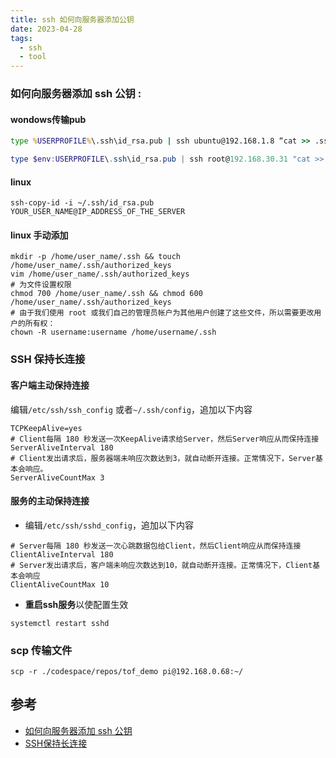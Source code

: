 ```yaml
---
title: ssh 如何向服务器添加公钥
date: 2023-04-28
tags:
  - ssh
  - tool
---
```



### 如何向服务器添加 ssh 公钥 : 

#### wondows传输pub

```cmd
type %USERPROFILE%\.ssh\id_rsa.pub | ssh ubuntu@192.168.1.8 “cat >> .ssh/authorized_keys”
```

```powershell
type $env:USERPROFILE\.ssh\id_rsa.pub | ssh root@192.168.30.31 "cat >> .ssh/authorized_keys"
```
#### linux
```shell
ssh-copy-id -i ~/.ssh/id_rsa.pub YOUR_USER_NAME@IP_ADDRESS_OF_THE_SERVER
```

#### linux 手动添加

```Shell
mkdir -p /home/user_name/.ssh && touch /home/user_name/.ssh/authorized_keys
vim /home/user_name/.ssh/authorized_keys
# 为文件设置权限
chmod 700 /home/user_name/.ssh && chmod 600 /home/user_name/.ssh/authorized_keys
# 由于我们使用 root 或我们自己的管理员帐户为其他用户创建了这些文件，所以需要更改用户的所有权：
chown -R username:username /home/username/.ssh

```

### SSH 保持长连接

#### 客户端主动保持连接

编辑`/etc/ssh/ssh_config` 或者`~/.ssh/config`，追加以下内容
```shell
TCPKeepAlive=yes 
# Client每隔 180 秒发送一次KeepAlive请求给Server，然后Server响应从而保持连接 
ServerAliveInterval 180 
# Client发出请求后，服务器端未响应次数达到3，就自动断开连接。正常情况下，Server基本会响应。 
ServerAliveCountMax 3
```

#### 服务的主动保持连接

- 编辑`/etc/ssh/sshd_config`，追加以下内容
```shell
# Server每隔 180 秒发送一次心跳数据包给Client，然后Client响应从而保持连接 
ClientAliveInterval 180 
# Server发出请求后，客户端未响应次数达到10，就自动断开连接。正常情况下，Client基本会响应 
ClientAliveCountMax 10
```

- **重启ssh服务**以使配置生效
```shell
systemctl restart sshd
```

### scp 传输文件
```Shell
scp -r ./codespace/repos/tof_demo pi@192.168.0.68:~/
```

## 参考

- [如何向服务器添加 ssh 公钥](https://www.51cto.com/article/749011.html)
- [SSH保持长连接](https://qgrain.github.io/2020/03/27/SSH%E4%BF%9D%E6%8C%81%E9%95%BF%E8%BF%9E%E6%8E%A5/)